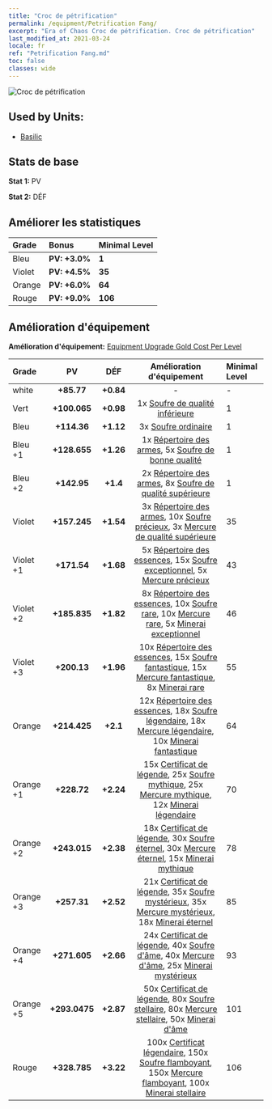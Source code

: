 ```yaml
---
title: "Croc de pétrification"
permalink: /equipment/Petrification Fang/
excerpt: "Era of Chaos Croc de pétrification. Croc de pétrification"
last_modified_at: 2021-03-24
locale: fr
ref: "Petrification Fang.md"
toc: false
classes: wide
---
```


  ![Croc de pétrification](/images/e/e_8044.png)

## Used by Units:

* [Basilic](/fr/units/Basilisk/) 


## Stats de base
 **Stat 1:** PV

 **Stat 2:** DÉF

## Améliorer les statistiques

  |     Grade    |   Bonus | Minimal Level | 
  |:-------------|:--------|:--------------| 
  | Bleu | **PV: +3.0%** | **1** | 
  | Violet | **PV: +4.5%** | **35** | 
  | Orange | **PV: +6.0%** | **64** | 
  | Rouge | **PV: +9.0%** | **106** | 


## Amélioration d'équipement
 **Amélioration d'équipement:** [Equipment Upgrade Gold Cost Per Level](/equipment/EquipmentUpgradeCostPerLevel/) 

  |          Grade      | PV | DÉF | Amélioration d'équipement | Minimal Level |
  |:--------------------|:---------:|:---------:|:----------------:|:--------------|
  | white | **+85.77** | **+0.84** | - | - |
  | Vert | **+100.065** | **+0.98** | 1x [Soufre de qualité inférieure](/fr/Items/mat_3/) | 1 |
  | Bleu | **+114.36** | **+1.12** | 3x [Soufre ordinaire](/fr/Items/mat_9/) | 1 |
  | Bleu +1 | **+128.655** | **+1.26** | 1x [Répertoire des armes](/fr/Items/mat_18/), 5x [Soufre de bonne qualité](/fr/Items/mat_15/) | 1 |
  | Bleu +2 | **+142.95** | **+1.4** | 2x [Répertoire des armes](/fr/Items/mat_25/), 8x [Soufre de qualité supérieure](/fr/Items/mat_22/) | 1 |
  | Violet | **+157.245** | **+1.54** | 3x [Répertoire des armes](/fr/Items/mat_32/), 10x [Soufre précieux](/fr/Items/mat_29/), 3x [Mercure de qualité supérieure](/fr/Items/mat_21/) | 35 |
  | Violet +1 | **+171.54** | **+1.68** | 5x [Répertoire des essences](/fr/Items/mat_39/), 15x [Soufre exceptionnel](/fr/Items/mat_36/), 5x [Mercure précieux](/fr/Items/mat_28/) | 43 |
  | Violet +2 | **+185.835** | **+1.82** | 8x [Répertoire des essences](/fr/Items/mat_46/), 10x [Soufre rare](/fr/Items/mat_43/), 10x [Mercure rare](/fr/Items/mat_42/), 5x [Minerai exceptionnel](/fr/Items/mat_33/) | 46 |
  | Violet +3 | **+200.13** | **+1.96** | 10x [Répertoire des essences](/fr/Items/mat_53/), 15x [Soufre fantastique](/fr/Items/mat_50/), 15x [Mercure fantastique](/fr/Items/mat_49/), 8x [Minerai rare](/fr/Items/mat_40/) | 55 |
  | Orange | **+214.425** | **+2.1** | 12x [Répertoire des essences](/fr/Items/mat_60/), 18x [Soufre légendaire](/fr/Items/mat_57/), 18x [Mercure légendaire](/fr/Items/mat_56/), 10x [Minerai fantastique](/fr/Items/mat_47/) | 64 |
  | Orange +1 | **+228.72** | **+2.24** | 15x [Certificat de légende](/fr/Items/mat_67/), 25x [Soufre mythique](/fr/Items/mat_64/), 25x [Mercure mythique](/fr/Items/mat_63/), 12x [Minerai légendaire](/fr/Items/mat_54/) | 70 |
  | Orange +2 | **+243.015** | **+2.38** | 18x [Certificat de légende](/fr/Items/mat_74/), 30x [Soufre éternel](/fr/Items/mat_71/), 30x [Mercure éternel](/fr/Items/mat_70/), 15x [Minerai mythique](/fr/Items/mat_61/) | 78 |
  | Orange +3 | **+257.31** | **+2.52** | 21x [Certificat de légende](/fr/Items/mat_81/), 35x [Soufre mystérieux](/fr/Items/mat_78/), 35x [Mercure mystérieux](/fr/Items/mat_77/), 18x [Minerai éternel](/fr/Items/mat_68/) | 85 |
  | Orange +4 | **+271.605** | **+2.66** | 24x [Certificat de légende](/fr/Items/mat_88/), 40x [Soufre d'âme](/fr/Items/mat_85/), 40x [Mercure d'âme](/fr/Items/mat_84/), 25x [Minerai mystérieux](/fr/Items/mat_75/) | 93 |
  | Orange +5 | **+293.0475** | **+2.87** | 50x [Certificat de légende](/fr/Items/mat_95/), 80x [Soufre stellaire](/fr/Items/mat_92/), 80x [Mercure stellaire](/fr/Items/mat_91/), 50x [Minerai d'âme](/fr/Items/mat_82/) | 101 |
  | Rouge | **+328.785** | **+3.22** | 100x [Certificat légendaire](/fr/Items/mat_102/), 150x [Soufre flamboyant](/fr/Items/mat_99/), 150x [Mercure flamboyant](/fr/Items/mat_98/), 100x [Minerai stellaire](/fr/Items/mat_89/) | 106 |

